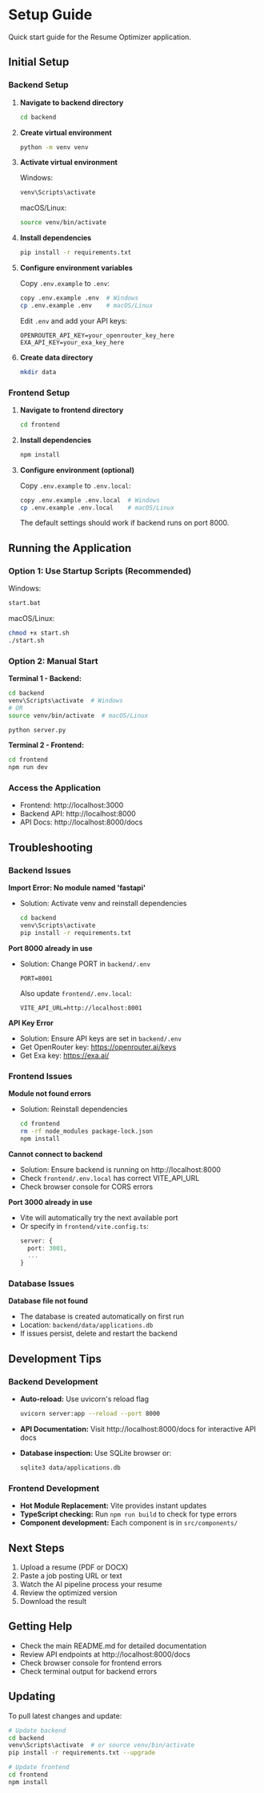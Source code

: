 # Setup Guide

Quick start guide for the Resume Optimizer application.

## Initial Setup

### Backend Setup

1. **Navigate to backend directory**
   ```bash
   cd backend
   ```

2. **Create virtual environment**
   ```bash
   python -m venv venv
   ```

3. **Activate virtual environment**
   
   Windows:
   ```bash
   venv\Scripts\activate
   ```
   
   macOS/Linux:
   ```bash
   source venv/bin/activate
   ```

4. **Install dependencies**
   ```bash
   pip install -r requirements.txt
   ```

5. **Configure environment variables**
   
   Copy `.env.example` to `.env`:
   ```bash
   copy .env.example .env  # Windows
   cp .env.example .env    # macOS/Linux
   ```
   
   Edit `.env` and add your API keys:
   ```
   OPENROUTER_API_KEY=your_openrouter_key_here
   EXA_API_KEY=your_exa_key_here
   ```

6. **Create data directory**
   ```bash
   mkdir data
   ```

### Frontend Setup

1. **Navigate to frontend directory**
   ```bash
   cd frontend
   ```

2. **Install dependencies**
   ```bash
   npm install
   ```

3. **Configure environment (optional)**
   
   Copy `.env.example` to `.env.local`:
   ```bash
   copy .env.example .env.local  # Windows
   cp .env.example .env.local    # macOS/Linux
   ```
   
   The default settings should work if backend runs on port 8000.

## Running the Application

### Option 1: Use Startup Scripts (Recommended)

Windows:
```bash
start.bat
```

macOS/Linux:
```bash
chmod +x start.sh
./start.sh
```

### Option 2: Manual Start

**Terminal 1 - Backend:**
```bash
cd backend
venv\Scripts\activate  # Windows
# OR
source venv/bin/activate  # macOS/Linux

python server.py
```

**Terminal 2 - Frontend:**
```bash
cd frontend
npm run dev
```

### Access the Application

- Frontend: http://localhost:3000
- Backend API: http://localhost:8000
- API Docs: http://localhost:8000/docs

## Troubleshooting

### Backend Issues

**Import Error: No module named 'fastapi'**
- Solution: Activate venv and reinstall dependencies
  ```bash
  cd backend
  venv\Scripts\activate
  pip install -r requirements.txt
  ```

**Port 8000 already in use**
- Solution: Change PORT in `backend/.env`
  ```
  PORT=8001
  ```
  Also update `frontend/.env.local`:
  ```
  VITE_API_URL=http://localhost:8001
  ```

**API Key Error**
- Solution: Ensure API keys are set in `backend/.env`
- Get OpenRouter key: https://openrouter.ai/keys
- Get Exa key: https://exa.ai/

### Frontend Issues

**Module not found errors**
- Solution: Reinstall dependencies
  ```bash
  cd frontend
  rm -rf node_modules package-lock.json
  npm install
  ```

**Cannot connect to backend**
- Solution: Ensure backend is running on http://localhost:8000
- Check `frontend/.env.local` has correct VITE_API_URL
- Check browser console for CORS errors

**Port 3000 already in use**
- Vite will automatically try the next available port
- Or specify in `frontend/vite.config.ts`:
  ```typescript
  server: {
    port: 3001,
    ...
  }
  ```

### Database Issues

**Database file not found**
- The database is created automatically on first run
- Location: `backend/data/applications.db`
- If issues persist, delete and restart the backend

## Development Tips

### Backend Development

- **Auto-reload:** Use uvicorn's reload flag
  ```bash
  uvicorn server:app --reload --port 8000
  ```

- **API Documentation:** Visit http://localhost:8000/docs for interactive API docs

- **Database inspection:** Use SQLite browser or:
  ```bash
  sqlite3 data/applications.db
  ```

### Frontend Development

- **Hot Module Replacement:** Vite provides instant updates
- **TypeScript checking:** Run `npm run build` to check for type errors
- **Component development:** Each component is in `src/components/`

## Next Steps

1. Upload a resume (PDF or DOCX)
2. Paste a job posting URL or text
3. Watch the AI pipeline process your resume
4. Review the optimized version
5. Download the result

## Getting Help

- Check the main README.md for detailed documentation
- Review API endpoints at http://localhost:8000/docs
- Check browser console for frontend errors
- Check terminal output for backend errors

## Updating

To pull latest changes and update:

```bash
# Update backend
cd backend
venv\Scripts\activate  # or source venv/bin/activate
pip install -r requirements.txt --upgrade

# Update frontend
cd frontend
npm install
```
